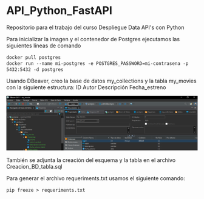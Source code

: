 # API_Python_FastAPI
Repositorio para el trabajo del curso Despliegue Data API's con Python

Para inicializar la imagen y el contenedor de Postgres ejecutamos las siguientes líneas de comando

    docker pull postgres
    docker run --name mi-postgres -e POSTGRES_PASSWORD=mi-contrasena -p 5432:5432 -d postgres

Usando DBeaver, creo la base de datos my_collections y la tabla my_movies con la siguiente estructura:
    ID
    Autor
    Descripción
    Fecha_estreno

![alt text](<Img/DBeaver BD.PNG>)

También se adjunta la creación del esquema y la tabla en el archivo Creacion_BD_tabla.sql

Para generar el archivo requeriments.txt usamos el siguiente comando:
    
    pip freeze > requeriments.txt


